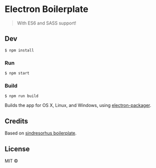 # Electron Boilerplate

> With ES6 and SASS support!


## Dev

```
$ npm install
```

### Run

```
$ npm start
```

### Build

```
$ npm run build
```

Builds the app for OS X, Linux, and Windows, using [electron-packager](https://github.com/maxogden/electron-packager).


## Credits

Based on [sindresorhus boilerplate](https://github.com/sindresorhus/electron-boilerplate).


## License

MIT ©
